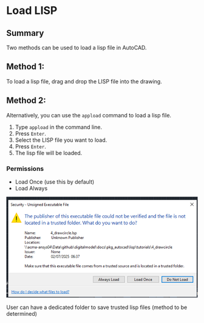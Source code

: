 # Load LISP


## Summary

Two methods can be used to load a lisp file in AutoCAD.

## Method 1:
To load a lisp file, drag and drop the LISP file into the drawing.

## Method 2:
Alternatively, you can use the `appload` command to load a lisp file.

1. Type `appload` in the command line.
2. Press `Enter`.
3. Select the LISP file you want to load.
4. Press `Enter`.
5. The lisp file will be loaded.

### Permissions
- Load Once (use this by default)
- Load Always

![Loading lisp files](image.png)

User can have a dedicated folder to save trusted lisp files (method to be determined)

